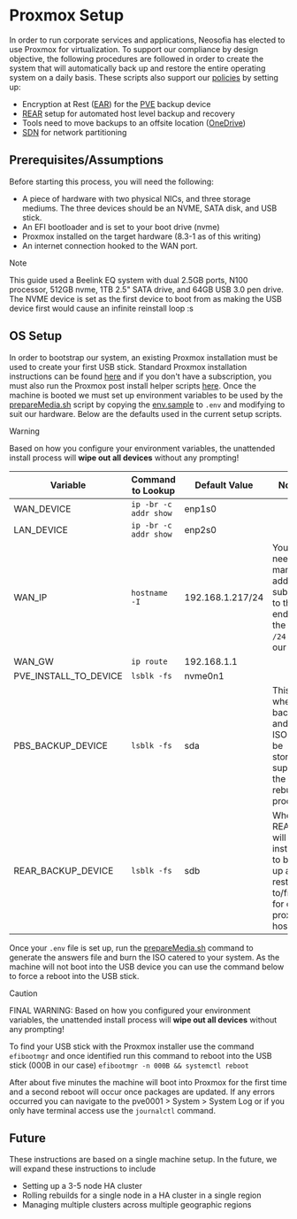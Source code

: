 <!--- Referenced Glossary Terms -->
[ear]: /shared/glossary.md#encryption-at-rest-ear


<!--- External Links -->
[rear]: https://relax-and-recover.org/
[od]: https://github.com/abraunegg/onedrive
[pve]: https://www.proxmox.com/en/
[pvesetup]: https://www.proxmox.com/en/proxmox-virtual-environment/get-started
[pvehs]: https://community-scripts.github.io/ProxmoxVE/scripts?id=post-pve-install
[sdn]: https://pve.proxmox.com/pve-docs/chapter-pvesdn.html

# Proxmox Setup

In order to run corporate services and applications, Neosofia has elected to use Proxmox for virtualization. To support our compliance by design objective, the following procedures are followed in order to create the system that will automatically back up and restore the entire operating system on a daily basis. These scripts also support our [policies](/shared/policies.md) by setting up:
 * Encryption at Rest ([EAR][ear]) for the [PVE][pve] backup device
 * [REAR][rear] setup for automated host level backup and recovery
 * Tools need to move backups to an offsite location ([OneDrive][od])
 * [SDN][sdn] for network partitioning

## Prerequisites/Assumptions

Before starting this process, you will need the following:
 * A piece of hardware with two physical NICs, and three storage mediums. The three devices should be an NVME, SATA disk, and USB stick.
 * An EFI bootloader and is set to your boot drive (nvme)
 * Proxmox installed on the target hardware (8.3-1 as of this writing)
 * An internet connection hooked to the WAN port.

> [!NOTE] 
> This guide used a Beelink EQ system with dual 2.5GB ports, N100 processor, 512GB nvme, 1TB 2.5" SATA drive, and 64GB USB 3.0 pen drive. The NVME device is set as the first device to boot from as making the USB device first would cause an infinite reinstall loop :s


## OS Setup

In order to bootstrap our system, an existing Proxmox installation must be used to create your first USB stick. Standard Proxmox installation instructions can be found [here][pvesetup] and if you don't have a subscription, you must also run the Proxmox post install helper scripts [here][pvehs]. Once the machine is booted we must set up environment variables to be used by the [prepareMedia.sh](./prepareMedia.sh) script by copying the [env.sample](./.env.sample) to `.env` and modifying to suit our hardware. Below are the defaults used in the current setup scripts.

> [!WARNING]
> Based on how you configure your environment variables, the unattended install process will **wipe out all devices** without any prompting!

| Variable              | Command to Lookup     | Default Value    | Notes |
|-----------------------|-----------------------|------------------| ----- |
| WAN_DEVICE            | `ip -br -c addr show` | enp1s0           |       |
| LAN_DEVICE            | `ip -br -c addr show` | enp2s0           |       |
| WAN_IP                | `hostname -I`         | 192.168.1.217/24 | You need to manually add the subnet to the end of the line. `/24` in our case |
| WAN_GW                | `ip route`            | 192.168.1.1      |       |
| PVE_INSTALL_TO_DEVICE | `lsblk -fs`           | nvme0n1          |       |
| PBS_BACKUP_DEVICE     | `lsblk -fs `          | sda              | This is where backups and ISOs will be stored to support the rebuild process. |
| REAR_BACKUP_DEVICE    | `lsblk -fs`           | sdb              | Where REAR will be installed to back up and restore to/from for our proxmox host. |

Once your `.env` file is set up, run the [prepareMedia.sh](prepareMedia.sh) command to generate the answers file and burn the ISO catered to your system. As the machine will not boot into the USB device you can use the command below to force a reboot into the USB stick.

> [!CAUTION]
> FINAL WARNING: Based on how you configured your environment variables, the unattended install process will **wipe out all devices** without any prompting!

To find your USB stick with the Proxmox installer use the command `efibootmgr` and once identified run this command to reboot into the USB stick (000B in our case) `efibootmgr -n 000B && systemctl reboot`

After about five minutes the machine will boot into Proxmox for the first time and a second reboot will occur once packages are updated. If any errors occurred you can navigate to the pve0001 > System > System Log or if you only have terminal access use the `journalctl` command.

## Future

These instructions are based on a single machine setup. In the future, we will expand these instructions to include 
 * Setting up a 3-5 node HA cluster
 * Rolling rebuilds for a single node in a HA cluster in a single region
 * Managing multiple clusters across multiple geographic regions
